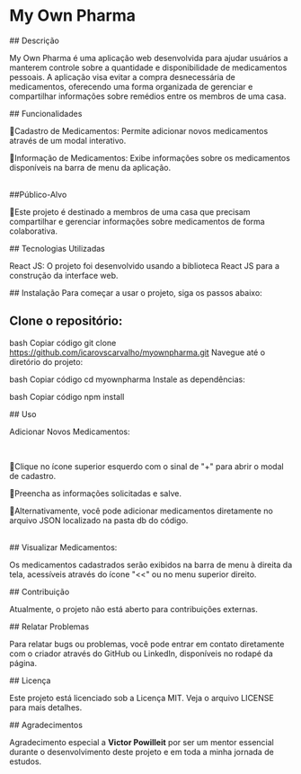 # My Own Pharma

<div>
  ## Descrição
  <p>My Own Pharma é uma aplicação web desenvolvida para ajudar usuários a manterem controle sobre a quantidade e disponibilidade de medicamentos pessoais. A aplicação visa evitar a compra desnecessária de medicamentos, oferecendo uma forma organizada de gerenciar e compartilhar informações sobre remédios entre os membros de uma casa.</p>
</div>

<div>
  ## Funcionalidades
  <p>🔹Cadastro de Medicamentos: Permite adicionar novos medicamentos através de um modal interativo.</p>
  <p>🔹Informação de Medicamentos: Exibe informações sobre os medicamentos disponíveis na barra de menu da aplicação.</p>
  <br>
  ##Público-Alvo
  <p>🔹Este projeto é destinado a membros de uma casa que precisam compartilhar e gerenciar informações sobre medicamentos de forma colaborativa.</p> 
</div>

<div>
  ## Tecnologias Utilizadas
  <p>React JS: O projeto foi desenvolvido usando a biblioteca React JS para a construção da interface web.</p>
</div>

<div>
  ## Instalação
  Para começar a usar o projeto, siga os passos abaixo:

  ## Clone o repositório:

bash
Copiar código
git clone https://github.com/icarovscarvalho/myownpharma.git
Navegue até o diretório do projeto:

bash
Copiar código
cd myownpharma
Instale as dependências:

bash
Copiar código
npm install
</div>

<div>
  ## Uso
  <p>Adicionar Novos Medicamentos:</p>
  <br>
  <p>🔹Clique no ícone superior esquerdo com o sinal de "+" para abrir o modal de cadastro.</p>
  <p>🔹Preencha as informações solicitadas e salve.</p>
  <p>🔹Alternativamente, você pode adicionar medicamentos diretamente no arquivo JSON localizado na pasta db do código.</p>
  <br>
  ## Visualizar Medicamentos:

  Os medicamentos cadastrados serão exibidos na barra de menu à direita da tela, acessíveis através do ícone "<<" ou no menu superior direito.
</div>

<div>
  ## Contribuição
  <p>Atualmente, o projeto não está aberto para contribuições externas.</p>
</div>

<div>
  ## Relatar Problemas
  <p>Para relatar bugs ou problemas, você pode entrar em contato diretamente com o criador através do GitHub ou LinkedIn, disponíveis no rodapé da página.</p>
</div>

<div>
  ## Licença
  <p>Este projeto está licenciado sob a Licença MIT. Veja o arquivo LICENSE para mais detalhes.</p>
</div>

<div>
  ## Agradecimentos
  <p>Agradecimento especial a <strong>Victor Powilleit</strong> por ser um mentor essencial durante o desenvolvimento deste projeto e em toda a minha jornada de estudos.</p>
</div>
